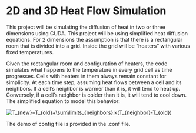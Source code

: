 # 2D and 3D Heat Flow Simulation
This project will be simulating the diffusion of heat in two or three dimensions using CUDA. 
This project will be using simplified heat diffusion equations. For 2 dimensions the assumption is that there is a rectangular room that is
divided into a grid. Inside the grid will be ”heaters” with various fixed temperatures.


Given the rectangular room and configuration of heaters, the code simulates what happens to the temperature in every grid cell as time progresses. Cells with heaters in them always remain constant for simplicity. At each time step, assuming heat flows between a cell and its neighbors. If a cell’s neighbor is warmer than it is, it will tend to heat up. Conversely, if a cell’s neighbor is colder than it is, it will tend to cool down. The simplified equation to model this behavior:

<a href="https://www.codecogs.com/eqnedit.php?latex=T_{new}=T_{old}&plus;\sum\limits_{neighbors}&space;k(T_{neighbor}-T_{old})" target="_blank"><img src="https://latex.codecogs.com/gif.latex?T_{new}=T_{old}&plus;\sum\limits_{neighbors}&space;k(T_{neighbor}-T_{old})" title="T_{new}=T_{old}+\sum\limits_{neighbors} k(T_{neighbor}-T_{old})" /></a>

The demo of config file is provided in the .conf file.
